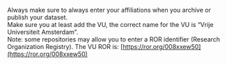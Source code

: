Always make sure to always enter your affiliations when you archive or publish your dataset.<br>Make sure you at least add the VU, the correct name for the VU is “Vrije Universiteit Amsterdam”.<br>
Note: some repositories may allow you to enter a ROR identifier (Research Organization Registry). The VU ROR is: [https://ror.org/008xxew50](https://ror.org/008xxew50)